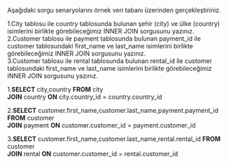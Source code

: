 Aşağıdaki sorgu senaryolarını örnek veri tabanı üzerinden gerçekleştiriniz.

1.City tablosu ile country tablosunda bulunan şehir (city) ve ülke (country) isimlerini birlikte görebileceğimiz INNER JOIN sorgusunu yazınız.  
2.Customer tablosu ile payment tablosunda bulunan payment_id ile customer tablosundaki first_name ve last_name isimlerini birlikte görebileceğimiz INNER JOIN sorgusunu yazınız.  
3.Customer tablosu ile rental tablosunda bulunan rental_id ile customer tablosundaki first_name ve last_name isimlerini birlikte görebileceğimiz INNER JOIN sorgusunu yazınız.  

1.**SELECT** city,country **FROM** city  
**JOIN** country **ON** city.country_id = country.country_id  

2.**SELECT** customer.first_name,customer.last_name,payment.payment_id **FROM** customer  
**JOIN** payment **ON** customer.customer_id = payment.customer_id  

3.**SELECT** customer.first_name,customer.last_name,rental.rental_id **FROM** customer  
**JOIN** rental **ON** customer.customer_id = rental.customer_id
